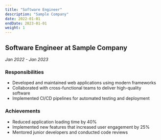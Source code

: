 ```yaml
---
title: "Software Engineer"
description: "Sample Company"
date: 2022-01-01
endDate: 2023-01-01
weight: 1
---
```


## Software Engineer at Sample Company

*Jan 2022 - Jan 2023*

### Responsibilities

- Developed and maintained web applications using modern frameworks
- Collaborated with cross-functional teams to deliver high-quality software
- Implemented CI/CD pipelines for automated testing and deployment

### Achievements

- Reduced application loading time by 40%
- Implemented new features that increased user engagement by 25%
- Mentored junior developers and conducted code reviews 